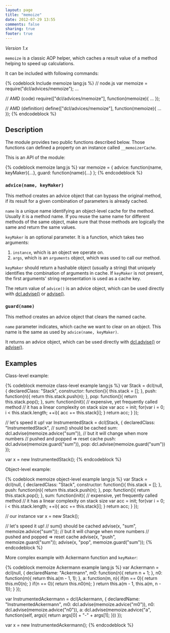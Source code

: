 ```yaml
---
layout: page
title: "memoize"
date: 2012-07-29 13:55
comments: false
sharing: true
footer: true
---
```


*Version 1.x*

`memoize` is a classic AOP helper, which caches a result value of a method helping
to speed up calculations.

It can be included with following commands:

{% codeblock Include memoize lang:js %}
// node.js
var memoize = require("dcl/advices/memoize");
...

// AMD (code)
require(["dcl/advices/memoize"], function(memoize){
  ...
});

// AMD (definition)
define(["dcl/advices/memoize"], function(memoize){
  ...
});
{% endcodeblock %}

## Description

The module provides two public functions described below. Those functions
can defined a property on an instance called `__memoizerCache`.

This is an API of the module:

{% codeblock memoize lang:js %}
var memoize = {
  advice: function(name, keyMaker){...},
  guard:  function(name){...}
};
{% endcodeblock %}

### `advice(name, keyMaker)`

This method creates an advice object that can bypass the original method,
if its result for a given combination of parameters is already cached.

`name` is a unique name identifying an object-level cache for the method.
Usually it is a method name. If you reuse the same name for different methods
of the same object, make sure that those methods are logically the same and
return the same values.

`keyMaker` is an optional parameter. It is a function, which takes two arguments:

1. `instance`, which is an object we operate on.
2. `args`, which is an `arguments` object, which was used to call our method.

`keyMaker` should return a hashable object (usually a string) that uniquely
identifies the combination of arguments in cache. If `keyMaker` is not present,
the first arguments' string representation is used as a cache key.

The return value of `advice()` is an advice object, which can be used directly
with [dcl.advise()](/1.x/docs/dcl_js/advise/) or [advise()](/1.x/docs/advise_js/advise/).

### `guard(name)`

This method creates an advice object that clears the named cache.

`name` parameter indicates, which cache we want to clear on an object. This name
is the same as used by `advice(name, keyMaker)`.

It returns an advice object, which can be used directly with
[dcl.advise()](/1.x/docs/dcl_js/advise/) or [advise()](/1.x/docs/advise_js/advise/).

## Examples

Class-level example:

{% codeblock memoize class-level example lang:js %}
var Stack = dcl(null, {
  declaredClass: "Stack",
  constructor: function(){
    this.stack = [];
  },
  push: function(n){
    return this.stack.push(n);
  },
  pop: function(){
    return this.stack.pop();
  },
  sum: function(init){
    // expensive, yet frequently called method
    // it has a linear complexity on stack size
    var acc = init;
    for(var i = 0; i < this.stack.length; ++i){
      acc += this.stack[i];
    }
    return acc;
  }
});

// let's speed it up!
var InstrumentedStack = dcl(Stack, {
  declaredClass: "InstrumentedStack",
  // sum() should be cached
  sum: dcl.advise(memoize.advice("sum")),
  // but it will change when more numbers
  // pushed and popped => reset cache
  push: dcl.advise(memoize.guard("sum")),
  pop:  dcl.advise(memoize.guard("sum"))
});

var x = new InstrumentedStack();
{% endcodeblock %}

Object-level example:

{% codeblock memoize object-level example lang:js %}
var Stack = dcl(null, {
  declaredClass: "Stack",
  constructor: function(){
    this.stack = [];
  },
  push: function(n){
    return this.stack.push(n);
  },
  pop: function(){
    return this.stack.pop();
  },
  sum: function(init){
    // expensive, yet frequently called method
    // it has a linear complexity on stack size
    var acc = init;
    for(var i = 0; i < this.stack.length; ++i){
      acc += this.stack[i];
    }
    return acc;
  }
});

// our instance
var x = new Stack();

// let's speed it up!
// sum() should be cached
advise(x, "sum", memoize.advice("sum"));
// but it will change when more numbers
// pushed and popped => reset cache
advise(x, "push", memoize.guard("sum"));
advise(x, "pop",  memoize.guard("sum"));
{% endcodeblock %}

More complex example with Ackermann function and `keyMaker`:

{% codeblock memoize Ackermann example lang:js %}
var Ackermann = dcl(null, {
  declaredName: "Ackermann",
  m0: function(n){
    return n + 1;
  },
  n0: function(m){
    return this.a(m - 1, 1);
  },
  a: function(m, n){
    if(m == 0){
      return this.m0(n);
    }
    if(n == 0){
      return this.n0(m);
    }
    return this.a(m - 1, this.a(m, n - 1));
  }
});

var InstrumentedAckermann = dcl(Ackermann, {
  declaredName: "InstrumentedAckermann",
  m0: dcl.advise(memoize.advice("m0")),
  n0: dcl.advise(memoize.advice("n0")),
  a:  dcl.advise(memoize.advice("a", function(self, args){
    return args[0] + "-" + args[1];
  }))
});

var x = new InstrumentedAckermann();
{% endcodeblock %}

